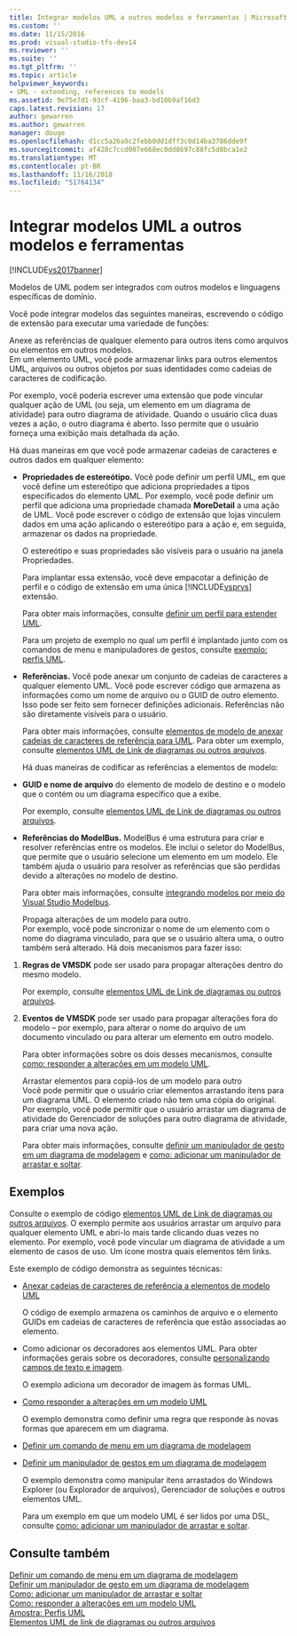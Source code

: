 ```yaml
---
title: Integrar modelos UML a outros modelos e ferramentas | Microsoft Docs
ms.custom: ''
ms.date: 11/15/2016
ms.prod: visual-studio-tfs-dev14
ms.reviewer: ''
ms.suite: ''
ms.tgt_pltfrm: ''
ms.topic: article
helpviewer_keywords:
- UML - extending, references to models
ms.assetid: 9e75e7d1-93cf-4196-baa3-bd10b9af16d3
caps.latest.revision: 17
author: gewarren
ms.author: gewarren
manager: douge
ms.openlocfilehash: d1cc5a26a9c2febb0dd1dff3c0d14ba3786dde9f
ms.sourcegitcommit: af428c7ccd007e668ec0dd8697c88fc5d8bca1e2
ms.translationtype: MT
ms.contentlocale: pt-BR
ms.lasthandoff: 11/16/2018
ms.locfileid: "51764134"
---
```

# <a name="integrate-uml-models-with-other-models-and-tools"></a>Integrar modelos UML a outros modelos e ferramentas
[!INCLUDE[vs2017banner](../includes/vs2017banner.md)]

Modelos de UML podem ser integrados com outros modelos e linguagens específicas de domínio.  
  
 Você pode integrar modelos das seguintes maneiras, escrevendo o código de extensão para executar uma variedade de funções:  
  
 Anexe as referências de qualquer elemento para outros itens como arquivos ou elementos em outros modelos.  
 Em um elemento UML, você pode armazenar links para outros elementos UML, arquivos ou outros objetos por suas identidades como cadeias de caracteres de codificação.  
  
 Por exemplo, você poderia escrever uma extensão que pode vincular qualquer ação de UML (ou seja, um elemento em um diagrama de atividade) para outro diagrama de atividade. Quando o usuário clica duas vezes a ação, o outro diagrama é aberto. Isso permite que o usuário forneça uma exibição mais detalhada da ação.  
  
 Há duas maneiras em que você pode armazenar cadeias de caracteres e outros dados em qualquer elemento:  
  
- **Propriedades de estereótipo.** Você pode definir um perfil UML, em que você define um estereótipo que adiciona propriedades a tipos especificados do elemento UML. Por exemplo, você pode definir um perfil que adiciona uma propriedade chamada **MoreDetail** a uma ação de UML. Você pode escrever o código de extensão que lojas vinculem dados em uma ação aplicando o estereótipo para a ação e, em seguida, armazenar os dados na propriedade.  
  
   O estereótipo e suas propriedades são visíveis para o usuário na janela Propriedades.  
  
   Para implantar essa extensão, você deve empacotar a definição de perfil e o código de extensão em uma única [!INCLUDE[vsprvs](../includes/vsprvs-md.md)] extensão.  
  
   Para obter mais informações, consulte [definir um perfil para estender UML](../modeling/define-a-profile-to-extend-uml.md).  
  
   Para um projeto de exemplo no qual um perfil é implantado junto com os comandos de menu e manipuladores de gestos, consulte [exemplo: perfis UML](http://go.microsoft.com/fwlink/?LinkID=213811).  
  
- **Referências.** Você pode anexar um conjunto de cadeias de caracteres a qualquer elemento UML. Você pode escrever código que armazena as informações como um nome de arquivo ou o GUID de outro elemento. Isso pode ser feito sem fornecer definições adicionais. Referências não são diretamente visíveis para o usuário.  
  
   Para obter mais informações, consulte [elementos de modelo de anexar cadeias de caracteres de referência para UML](../modeling/attach-reference-strings-to-uml-model-elements.md). Para obter um exemplo, consulte [elementos UML de Link de diagramas ou outros arquivos](http://go.microsoft.com/fwlink/?LinkId=213813).  
  
  Há duas maneiras de codificar as referências a elementos de modelo:  
  
- **GUID e nome de arquivo** do elemento de modelo de destino e o modelo que o contém ou um diagrama específico que a exibe.  
  
   Por exemplo, consulte [elementos UML de Link de diagramas ou outros arquivos](http://go.microsoft.com/fwlink/?LinkId=213813).  
  
- **Referências do ModelBus.** ModelBus é uma estrutura para criar e resolver referências entre os modelos. Ele inclui o seletor do ModelBus, que permite que o usuário selecione um elemento em um modelo. Ele também ajuda o usuário para resolver as referências que são perdidas devido a alterações no modelo de destino.  
  
   Para obter mais informações, consulte [integrando modelos por meio do Visual Studio Modelbus](../modeling/integrating-models-by-using-visual-studio-modelbus.md).  
  
  Propaga alterações de um modelo para outro.  
  Por exemplo, você pode sincronizar o nome de um elemento com o nome do diagrama vinculado, para que se o usuário altera uma, o outro também será alterado. Há dois mecanismos para fazer isso:  
  
1. **Regras de VMSDK** pode ser usado para propagar alterações dentro do mesmo modelo.  
  
    Por exemplo, consulte [elementos UML de Link de diagramas ou outros arquivos](http://go.microsoft.com/fwlink/?LinkId=213813).  
  
2. **Eventos de VMSDK** pode ser usado para propagar alterações fora do modelo – por exemplo, para alterar o nome do arquivo de um documento vinculado ou para alterar um elemento em outro modelo.  
  
   Para obter informações sobre os dois desses mecanismos, consulte [como: responder a alterações em um modelo UML](../misc/how-to-respond-to-changes-in-a-uml-model.md).  
  
   Arrastar elementos para copiá-los de um modelo para outro  
   Você pode permitir que o usuário criar elementos arrastando itens para um diagrama UML. O elemento criado não tem uma cópia do original. Por exemplo, você pode permitir que o usuário arrastar um diagrama de atividade do Gerenciador de soluções para outro diagrama de atividade, para criar uma nova ação.  
  
   Para obter mais informações, consulte [definir um manipulador de gesto em um diagrama de modelagem](../modeling/define-a-gesture-handler-on-a-modeling-diagram.md) e [como: adicionar um manipulador de arrastar e soltar](../modeling/how-to-add-a-drag-and-drop-handler.md).  
  
## <a name="samples"></a>Exemplos  
 Consulte o exemplo de código [elementos UML de Link de diagramas ou outros arquivos](http://go.microsoft.com/fwlink/?LinkId=213813). O exemplo permite aos usuários arrastar um arquivo para qualquer elemento UML e abri-lo mais tarde clicando duas vezes no elemento. Por exemplo, você pode vincular um diagrama de atividade a um elemento de casos de uso. Um ícone mostra quais elementos têm links.  
  
 Este exemplo de código demonstra as seguintes técnicas:  
  
- [Anexar cadeias de caracteres de referência a elementos de modelo UML](../modeling/attach-reference-strings-to-uml-model-elements.md)  
  
   O código de exemplo armazena os caminhos de arquivo e o elemento GUIDs em cadeias de caracteres de referência que estão associadas ao elemento.  
  
- Como adicionar os decoradores aos elementos UML. Para obter informações gerais sobre os decoradores, consulte [personalizando campos de texto e imagem](../modeling/customizing-text-and-image-fields.md).  
  
   O exemplo adiciona um decorador de imagem às formas UML.  
  
- [Como responder a alterações em um modelo UML](../misc/how-to-respond-to-changes-in-a-uml-model.md)  
  
   O exemplo demonstra como definir uma regra que responde às novas formas que aparecem em um diagrama.  
  
- [Definir um comando de menu em um diagrama de modelagem](../modeling/define-a-menu-command-on-a-modeling-diagram.md)  
  
- [Definir um manipulador de gestos em um diagrama de modelagem](../modeling/define-a-gesture-handler-on-a-modeling-diagram.md)  
  
   O exemplo demonstra como manipular itens arrastados do Windows Explorer (ou Explorador de arquivos), Gerenciador de soluções e outros elementos UML.  
  
  Para um exemplo em que um modelo UML é ser lidos por uma DSL, consulte [como: adicionar um manipulador de arrastar e soltar](../modeling/how-to-add-a-drag-and-drop-handler.md).  
  
## <a name="see-also"></a>Consulte também  
 [Definir um comando de menu em um diagrama de modelagem](../modeling/define-a-menu-command-on-a-modeling-diagram.md)   
 [Definir um manipulador de gesto em um diagrama de modelagem](../modeling/define-a-gesture-handler-on-a-modeling-diagram.md)   
 [Como: adicionar um manipulador de arrastar e soltar](../modeling/how-to-add-a-drag-and-drop-handler.md)   
 [Como: responder a alterações em um modelo UML](../misc/how-to-respond-to-changes-in-a-uml-model.md)   
 [Amostra: Perfis UML](http://go.microsoft.com/fwlink/?LinkID=213811)   
 [Elementos UML de link de diagramas ou outros arquivos](http://go.microsoft.com/fwlink/?LinkId=213813)



